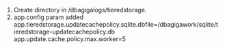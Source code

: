 1. Create directory in /dbagigalogs/tieredstorage.
2. app.config
   param added 
   app.tieredstorage.updatecachepolicy.sqlite.dbfile=/dbagigawork/sqlite/tieredstorage-updatecachepolicy.db
   app.update.cache.policy.max.worker=5
